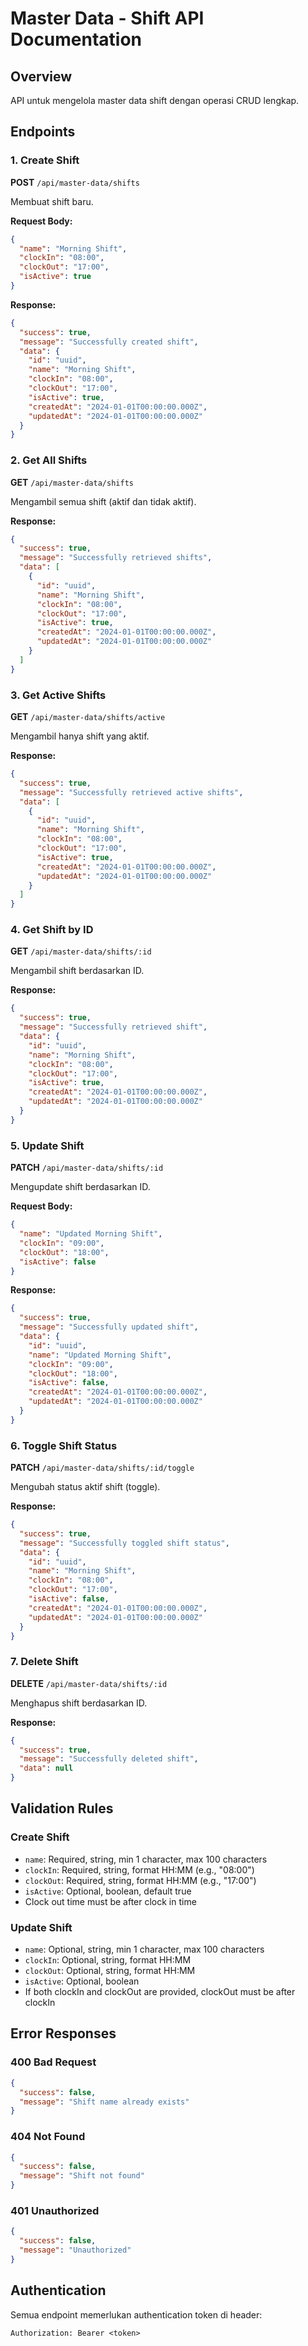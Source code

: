 # Master Data - Shift API Documentation

## Overview

API untuk mengelola master data shift dengan operasi CRUD lengkap.

## Endpoints

### 1. Create Shift

**POST** `/api/master-data/shifts`

Membuat shift baru.

**Request Body:**

```json
{
  "name": "Morning Shift",
  "clockIn": "08:00",
  "clockOut": "17:00",
  "isActive": true
}
```

**Response:**

```json
{
  "success": true,
  "message": "Successfully created shift",
  "data": {
    "id": "uuid",
    "name": "Morning Shift",
    "clockIn": "08:00",
    "clockOut": "17:00",
    "isActive": true,
    "createdAt": "2024-01-01T00:00:00.000Z",
    "updatedAt": "2024-01-01T00:00:00.000Z"
  }
}
```

### 2. Get All Shifts

**GET** `/api/master-data/shifts`

Mengambil semua shift (aktif dan tidak aktif).

**Response:**

```json
{
  "success": true,
  "message": "Successfully retrieved shifts",
  "data": [
    {
      "id": "uuid",
      "name": "Morning Shift",
      "clockIn": "08:00",
      "clockOut": "17:00",
      "isActive": true,
      "createdAt": "2024-01-01T00:00:00.000Z",
      "updatedAt": "2024-01-01T00:00:00.000Z"
    }
  ]
}
```

### 3. Get Active Shifts

**GET** `/api/master-data/shifts/active`

Mengambil hanya shift yang aktif.

**Response:**

```json
{
  "success": true,
  "message": "Successfully retrieved active shifts",
  "data": [
    {
      "id": "uuid",
      "name": "Morning Shift",
      "clockIn": "08:00",
      "clockOut": "17:00",
      "isActive": true,
      "createdAt": "2024-01-01T00:00:00.000Z",
      "updatedAt": "2024-01-01T00:00:00.000Z"
    }
  ]
}
```

### 4. Get Shift by ID

**GET** `/api/master-data/shifts/:id`

Mengambil shift berdasarkan ID.

**Response:**

```json
{
  "success": true,
  "message": "Successfully retrieved shift",
  "data": {
    "id": "uuid",
    "name": "Morning Shift",
    "clockIn": "08:00",
    "clockOut": "17:00",
    "isActive": true,
    "createdAt": "2024-01-01T00:00:00.000Z",
    "updatedAt": "2024-01-01T00:00:00.000Z"
  }
}
```

### 5. Update Shift

**PATCH** `/api/master-data/shifts/:id`

Mengupdate shift berdasarkan ID.

**Request Body:**

```json
{
  "name": "Updated Morning Shift",
  "clockIn": "09:00",
  "clockOut": "18:00",
  "isActive": false
}
```

**Response:**

```json
{
  "success": true,
  "message": "Successfully updated shift",
  "data": {
    "id": "uuid",
    "name": "Updated Morning Shift",
    "clockIn": "09:00",
    "clockOut": "18:00",
    "isActive": false,
    "createdAt": "2024-01-01T00:00:00.000Z",
    "updatedAt": "2024-01-01T00:00:00.000Z"
  }
}
```

### 6. Toggle Shift Status

**PATCH** `/api/master-data/shifts/:id/toggle`

Mengubah status aktif shift (toggle).

**Response:**

```json
{
  "success": true,
  "message": "Successfully toggled shift status",
  "data": {
    "id": "uuid",
    "name": "Morning Shift",
    "clockIn": "08:00",
    "clockOut": "17:00",
    "isActive": false,
    "createdAt": "2024-01-01T00:00:00.000Z",
    "updatedAt": "2024-01-01T00:00:00.000Z"
  }
}
```

### 7. Delete Shift

**DELETE** `/api/master-data/shifts/:id`

Menghapus shift berdasarkan ID.

**Response:**

```json
{
  "success": true,
  "message": "Successfully deleted shift",
  "data": null
}
```

## Validation Rules

### Create Shift

- `name`: Required, string, min 1 character, max 100 characters
- `clockIn`: Required, string, format HH:MM (e.g., "08:00")
- `clockOut`: Required, string, format HH:MM (e.g., "17:00")
- `isActive`: Optional, boolean, default true
- Clock out time must be after clock in time

### Update Shift

- `name`: Optional, string, min 1 character, max 100 characters
- `clockIn`: Optional, string, format HH:MM
- `clockOut`: Optional, string, format HH:MM
- `isActive`: Optional, boolean
- If both clockIn and clockOut are provided, clockOut must be after clockIn

## Error Responses

### 400 Bad Request

```json
{
  "success": false,
  "message": "Shift name already exists"
}
```

### 404 Not Found

```json
{
  "success": false,
  "message": "Shift not found"
}
```

### 401 Unauthorized

```json
{
  "success": false,
  "message": "Unauthorized"
}
```

## Authentication

Semua endpoint memerlukan authentication token di header:

```
Authorization: Bearer <token>
```
